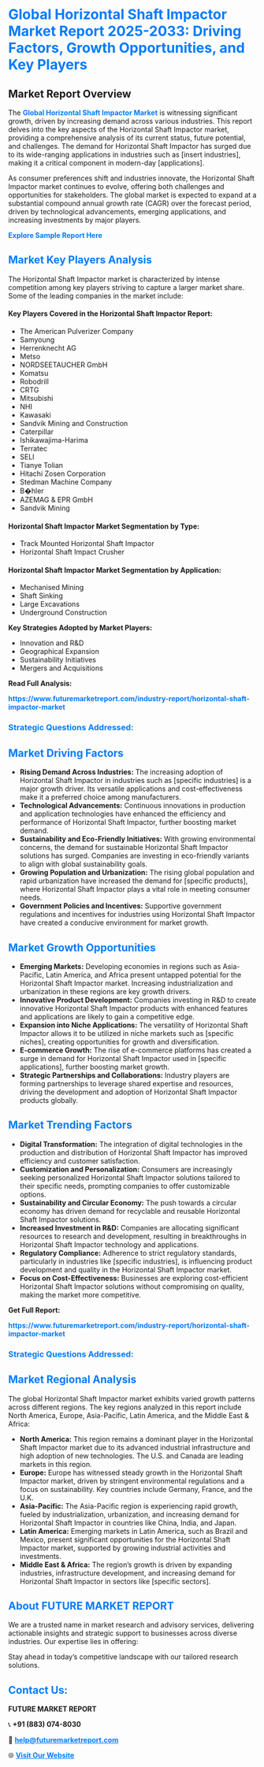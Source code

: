 <h1 style="color: #007BFF;">Global Horizontal Shaft Impactor Market Report 2025-2033: Driving Factors, Growth Opportunities, and Key Players</h1>

<section id="overview">
<h2>Market Report Overview</h2>
<p>The <a href="https://www.futuremarketreport.com/industry-report/horizontal-shaft-impactor-market" style="color: #007BFF; text-decoration: none;"><strong>Global Horizontal Shaft Impactor Market</strong></a> is witnessing significant growth, driven by increasing demand across various industries. This report delves into the key aspects of the Horizontal Shaft Impactor market, providing a comprehensive analysis of its current status, future potential, and challenges. The demand for Horizontal Shaft Impactor has surged due to its wide-ranging applications in industries such as [insert industries], making it a critical component in modern-day [applications].</p>
<p>As consumer preferences shift and industries innovate, the Horizontal Shaft Impactor market continues to evolve, offering both challenges and opportunities for stakeholders. The global market is expected to expand at a substantial compound annual growth rate (CAGR) over the forecast period, driven by technological advancements, emerging applications, and increasing investments by major players.</p>
</section>

<section id="overview">
<p><a href="https://www.futuremarketreport.com/request-sample/reportId=58167" style="color: #007BFF; text-decoration: none;"><strong>Explore Sample Report Here</strong></a></p>
</section>

<section id="key-players">
<h2 style="color: #007BFF;">Market Key Players Analysis</h2>
<p>The Horizontal Shaft Impactor market is characterized by intense competition among key players striving to capture a larger market share. Some of the leading companies in the market include:</p>
<h4>Key Players Covered in the Horizontal Shaft Impactor Report:</h4>
<ul><li>The American Pulverizer Company</li><li>Samyoung</li><li>Herrenknecht AG</li><li>Metso</li><li>NORDSEETAUCHER GmbH</li><li>Komatsu</li><li>Robodrill</li><li>CRTG</li><li>Mitsubishi</li><li>NHI</li><li>Kawasaki</li><li>Sandvik Mining and Construction</li><li>Caterpillar</li><li>Ishikawajima-Harima</li><li>Terratec</li><li>SELI</li><li>Tianye Tolian</li><li>Hitachi Zosen Corporation</li><li>Stedman Machine Company</li><li>B�hler</li><li>AZEMAG &amp; EPR GmbH</li><li>Sandvik Mining</li></ul>
<h4>Horizontal Shaft Impactor Market Segmentation by Type:</h4>
<ul><li>Track Mounted Horizontal Shaft Impactor</li><li>Horizontal Shaft Impact Crusher</li></ul>

<h4>Horizontal Shaft Impactor Market Segmentation by Application:</h4>
<ul><li>Mechanised Mining</li><li>Shaft Sinking</li><li>Large Excavations</li><li>Underground Construction</li></ul>
<p><strong>Key Strategies Adopted by Market Players:</strong></p>
<ul>
<li>Innovation and R&D</li>
<li>Geographical Expansion</li>
<li>Sustainability Initiatives</li>
<li>Mergers and Acquisitions</li>
</ul>
</section>

<section>
<p><strong>Read Full Analysis: </strong></p><a href="https://www.futuremarketreport.com/industry-report/horizontal-shaft-impactor-market" style="color: #007BFF; text-decoration: none;"><strong>https://www.futuremarketreport.com/industry-report/horizontal-shaft-impactor-market</strong></a>
<h3 style="color: #007BFF;">Strategic Questions Addressed:</h3>
</section>

<section id="driving-factors">
<h2 style="color: #007BFF;">Market Driving Factors</h2>
<ul>
<li><strong>Rising Demand Across Industries:</strong> The increasing adoption of Horizontal Shaft Impactor in industries such as [specific industries] is a major growth driver. Its versatile applications and cost-effectiveness make it a preferred choice among manufacturers.</li>
<li><strong>Technological Advancements:</strong> Continuous innovations in production and application technologies have enhanced the efficiency and performance of Horizontal Shaft Impactor, further boosting market demand.</li>
<li><strong>Sustainability and Eco-Friendly Initiatives:</strong> With growing environmental concerns, the demand for sustainable Horizontal Shaft Impactor solutions has surged. Companies are investing in eco-friendly variants to align with global sustainability goals.</li>
<li><strong>Growing Population and Urbanization:</strong> The rising global population and rapid urbanization have increased the demand for [specific products], where Horizontal Shaft Impactor plays a vital role in meeting consumer needs.</li>
<li><strong>Government Policies and Incentives:</strong> Supportive government regulations and incentives for industries using Horizontal Shaft Impactor have created a conducive environment for market growth.</li>
</ul>
</section>

<section id="growth-opportunities">
<h2 style="color: #007BFF;">Market Growth Opportunities</h2>
<ul>
<li><strong>Emerging Markets:</strong> Developing economies in regions such as Asia-Pacific, Latin America, and Africa present untapped potential for the Horizontal Shaft Impactor market. Increasing industrialization and urbanization in these regions are key growth drivers.</li>
<li><strong>Innovative Product Development:</strong> Companies investing in R&D to create innovative Horizontal Shaft Impactor products with enhanced features and applications are likely to gain a competitive edge.</li>
<li><strong>Expansion into Niche Applications:</strong> The versatility of Horizontal Shaft Impactor allows it to be utilized in niche markets such as [specific niches], creating opportunities for growth and diversification.</li>
<li><strong>E-commerce Growth:</strong> The rise of e-commerce platforms has created a surge in demand for Horizontal Shaft Impactor used in [specific applications], further boosting market growth.</li>
<li><strong>Strategic Partnerships and Collaborations:</strong> Industry players are forming partnerships to leverage shared expertise and resources, driving the development and adoption of Horizontal Shaft Impactor products globally.</li>
</ul>
</section>

<section id="trending-factors">
<h2 style="color: #007BFF;">Market Trending Factors</h2>
<ul>
<li><strong>Digital Transformation:</strong> The integration of digital technologies in the production and distribution of Horizontal Shaft Impactor has improved efficiency and customer satisfaction.</li>
<li><strong>Customization and Personalization:</strong> Consumers are increasingly seeking personalized Horizontal Shaft Impactor solutions tailored to their specific needs, prompting companies to offer customizable options.</li>
<li><strong>Sustainability and Circular Economy:</strong> The push towards a circular economy has driven demand for recyclable and reusable Horizontal Shaft Impactor solutions.</li>
<li><strong>Increased Investment in R&D:</strong> Companies are allocating significant resources to research and development, resulting in breakthroughs in Horizontal Shaft Impactor technology and applications.</li>
<li><strong>Regulatory Compliance:</strong> Adherence to strict regulatory standards, particularly in industries like [specific industries], is influencing product development and quality in the Horizontal Shaft Impactor market.</li>
<li><strong>Focus on Cost-Effectiveness:</strong> Businesses are exploring cost-efficient Horizontal Shaft Impactor solutions without compromising on quality, making the market more competitive.</li>
</ul>
</section>

<section>
<p><strong>Get Full Report: </strong></p><a href="https://www.futuremarketreport.com/industry-report/horizontal-shaft-impactor-market" style="color: #007BFF; text-decoration: none;"><strong>https://www.futuremarketreport.com/industry-report/horizontal-shaft-impactor-market</strong></a>
<h3 style="color: #007BFF;">Strategic Questions Addressed:</h3>
</section>


<section id="regional-analysis">
<h2 style="color: #007BFF;">Market Regional Analysis</h2>
<p>The global Horizontal Shaft Impactor market exhibits varied growth patterns across different regions. The key regions analyzed in this report include North America, Europe, Asia-Pacific, Latin America, and the Middle East & Africa:</p>
<ul>
<li><strong>North America:</strong> This region remains a dominant player in the Horizontal Shaft Impactor market due to its advanced industrial infrastructure and high adoption of new technologies. The U.S. and Canada are leading markets in this region.</li>
<li><strong>Europe:</strong> Europe has witnessed steady growth in the Horizontal Shaft Impactor market, driven by stringent environmental regulations and a focus on sustainability. Key countries include Germany, France, and the U.K.</li>
<li><strong>Asia-Pacific:</strong> The Asia-Pacific region is experiencing rapid growth, fueled by industrialization, urbanization, and increasing demand for Horizontal Shaft Impactor in countries like China, India, and Japan.</li>
<li><strong>Latin America:</strong> Emerging markets in Latin America, such as Brazil and Mexico, present significant opportunities for the Horizontal Shaft Impactor market, supported by growing industrial activities and investments.</li>
<li><strong>Middle East & Africa:</strong> The region’s growth is driven by expanding industries, infrastructure development, and increasing demand for Horizontal Shaft Impactor in sectors like [specific sectors].</li>
</ul>
</section>

<footer>
<h2 style="color: #007BFF;">About FUTURE MARKET REPORT</h2>
<p>We are a trusted name in market research and advisory services, delivering actionable insights and strategic support to businesses across diverse industries. Our expertise lies in offering:</p>

<p>Stay ahead in today’s competitive landscape with our tailored research solutions.</p>

<h2 style="color: #007BFF;">Contact Us:</h2>
<p><strong>FUTURE MARKET REPORT</strong></p>
<p>📞 <strong>+91 (883) 074-8030</strong></p>
<p>📧 <strong><a href="mailto:help@futuremarketreport.com" style="color: #007BFF;">help@futuremarketreport.com</a></strong></p>
<p>🌐 <strong><a href="https://www.futuremarketreport.com/" style="color: #007BFF;">Visit Our Website</a></strong></p>
</footer>